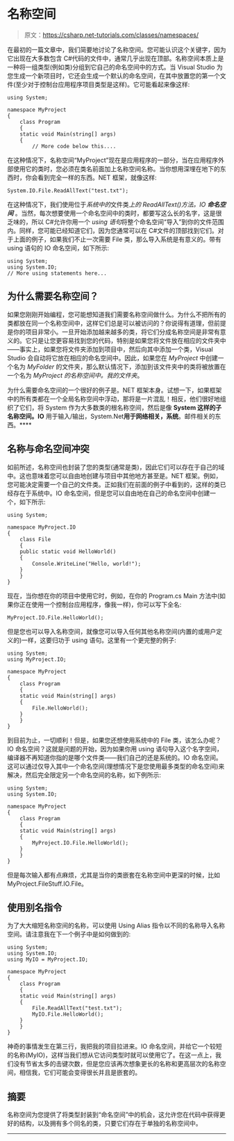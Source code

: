# 名称空间

> 原文：<https://csharp.net-tutorials.com/classes/namespaces/>

在最初的一篇文章中，我们简要地讨论了名称空间。您可能认识这个关键字，因为它出现在大多数包含 C#代码的文件中，通常几乎出现在顶部。名称空间本质上是一种将一组类型(例如类)分组到它自己的命名空间中的方式。当 Visual Studio 为您生成一个新项目时，它还会生成一个默认的命名空间，在其中放置您的第一个文件(至少对于控制台应用程序项目类型是这样)。它可能看起来像这样:

```
using System;  

namespace MyProject  
{  
    class Program  
    {  
    static void Main(string[] args)  
    {  
        // More code below this....
```

在这种情况下，名称空间“MyProject”现在是应用程序的一部分，当在应用程序外部使用它的类时，您必须在类名前面加上名称空间名称。当你想用深埋在地下的东西时，你会看到完全一样的东西。NET 框架，就像这样:

```
System.IO.File.ReadAllText("test.txt");
```

在这种情况下，我们使用位于*系统中的*文件类*上的 *ReadAllText()方法*。IO **命名空间*** 。当然，每次想要使用一个命名空间中的类时，都要写这么长的名字，这是很乏味的，所以 C#允许你用一个 *using 语句*将整个命名空间“导入”到你的文件范围内。同样，您可能已经知道它们，因为您通常可以在 C#文件的顶部找到它们。对于上面的例子，如果我们不止一次需要 File 类，那么导入系统是有意义的。带有 using 语句的 IO 命名空间，如下所示:

```
using System;
using System.IO;
// More using statements here...
```

<input type="hidden" name="IL_IN_ARTICLE">

## 为什么需要名称空间？

如果您刚刚开始编程，您可能想知道我们需要名称空间做什么。为什么不把所有的类都放在同一个名称空间中，这样它们总是可以被访问的？你说得有道理，但前提是你的项目非常小。一旦开始添加越来越多的类，将它们分成名称空间是非常有意义的。它只是让您更容易找到您的代码，特别是如果您将文件放在相应的文件夹中——事实上，如果您将文件夹添加到项目中，然后向其中添加一个类，Visual Studio 会自动将它放在相应的命名空间中。因此，如果您在 *MyProject* 中创建一个名为 *MyFolder* 的文件夹，那么默认情况下，添加到该文件夹中的类将被放置在一个名为 *MyProject 的名称空间中。我的文件夹*。

为什么需要命名空间的一个很好的例子是。NET 框架本身。试想一下，如果框架中的所有类都在一个全局名称空间中浮动，那将是一片混乱！相反，他们很好地组织了它们，将 System 作为大多数类的根名称空间，然后是像 **System 这样的子名称空间。IO** 用于输入/输出，System.Net**用于网络相关，系统**。邮件相关的东西。****

## 名称与命名空间冲突

如前所述，名称空间也封装了您的类型(通常是类)，因此它们可以存在于自己的域中。这也意味着您可以自由地创建与项目中其他地方甚至是。NET 框架。例如，您可能决定需要一个自己的文件类。正如我们在前面的例子中看到的，这样的类已经存在于系统中。IO 命名空间，但是您可以自由地在自己的命名空间中创建一个，如下所示:

```
using System;  

namespace MyProject.IO  
{  
    class File  
    {  
    public static void HelloWorld()  
    {  
        Console.WriteLine("Hello, world!");  
    }  
    }  
}
```

现在，当你想在你的项目中使用它时，例如，在你的 Program.cs Main 方法中(如果你正在使用一个控制台应用程序，像我一样)，你可以写下全名:

```
MyProject.IO.File.HelloWorld();
```

但是您也可以导入名称空间，就像您可以导入任何其他名称空间(内置的或用户定义的)一样，这要归功于 using 语句。这里有一个更完整的例子:

```
using System;
using MyProject.IO;

namespace MyProject
{
    class Program
    {
    static void Main(string[] args)
    {
        File.HelloWorld();
    }
    }
}
```

到目前为止，一切顺利！但是，如果您还想使用系统中的 File 类，该怎么办呢？IO 命名空间？这就是问题的开始，因为如果你用 using 语句导入这个名字空间，编译器不再知道你指的是哪个文件类——我们自己的还是系统的。IO 命名空间。这可以通过仅导入其中一个命名空间(理想情况下是您使用最多类型的命名空间)来解决，然后完全限定另一个命名空间的名称，如下例所示:

```
using System;
using System.IO;

namespace MyProject
{
    class Program
    {
    static void Main(string[] args)
    {
        MyProject.IO.File.HelloWorld();
    }
    }
}
```

但是每次输入都有点麻烦，尤其是当你的类嵌套在名称空间中更深的时候，比如 MyProject.FileStuff.IO.File。

## 使用别名指令

为了大大缩短名称空间的名称，可以使用 Using Alias 指令以不同的名称导入名称空间。请注意我在下一个例子中是如何做到的:

```
using System;
using System.IO;
using MyIO = MyProject.IO;

namespace MyProject
{
    class Program
    {
    static void Main(string[] args)
    {
        File.ReadAllText("test.txt");
        MyIO.File.HelloWorld();
    }
    }
}
```

神奇的事情发生在第三行，我把我的项目拉进来。IO 命名空间，并给它一个较短的名称(MyIO)，这样当我们想从它访问类型时就可以使用它了。在这一点上，我们没有节省太多的击键次数，但是您应该再次想象更长的名称和更高层次的名称空间，相信我，它们可能会变得很长并且是嵌套的。

## 摘要

名称空间为您提供了将类型封装到“命名空间”中的机会，这允许您在代码中获得更好的结构，以及拥有多个同名的类，只要它们存在于单独的名称空间中。

* * *
